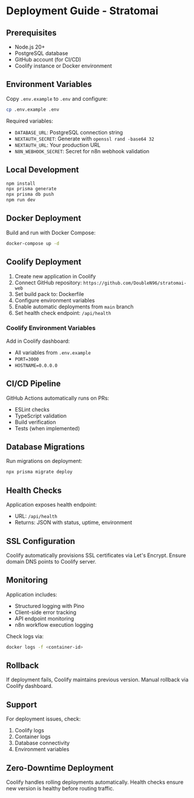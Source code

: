 # Deployment Guide - Stratomai

## Prerequisites

- Node.js 20+
- PostgreSQL database
- GitHub account (for CI/CD)
- Coolify instance or Docker environment

## Environment Variables

Copy `.env.example` to `.env` and configure:

```bash
cp .env.example .env
```

Required variables:
- `DATABASE_URL`: PostgreSQL connection string
- `NEXTAUTH_SECRET`: Generate with `openssl rand -base64 32`
- `NEXTAUTH_URL`: Your production URL
- `N8N_WEBHOOK_SECRET`: Secret for n8n webhook validation

## Local Development

```bash
npm install
npx prisma generate
npx prisma db push
npm run dev
```

## Docker Deployment

Build and run with Docker Compose:

```bash
docker-compose up -d
```

## Coolify Deployment

1. Create new application in Coolify
2. Connect GitHub repository: `https://github.com/DoubleN96/stratomai-web`
3. Set build pack to: Dockerfile
4. Configure environment variables
5. Enable automatic deployments from `main` branch
6. Set health check endpoint: `/api/health`

### Coolify Environment Variables

Add in Coolify dashboard:
- All variables from `.env.example`
- `PORT=3000`
- `HOSTNAME=0.0.0.0`

## CI/CD Pipeline

GitHub Actions automatically runs on PRs:
- ESLint checks
- TypeScript validation
- Build verification
- Tests (when implemented)

## Database Migrations

Run migrations on deployment:

```bash
npx prisma migrate deploy
```

## Health Checks

Application exposes health endpoint:
- URL: `/api/health`
- Returns: JSON with status, uptime, environment

## SSL Configuration

Coolify automatically provisions SSL certificates via Let's Encrypt.
Ensure domain DNS points to Coolify server.

## Monitoring

Application includes:
- Structured logging with Pino
- Client-side error tracking
- API endpoint monitoring
- n8n workflow execution logging

Check logs via:
```bash
docker logs -f <container-id>
```

## Rollback

If deployment fails, Coolify maintains previous version.
Manual rollback via Coolify dashboard.

## Support

For deployment issues, check:
1. Coolify logs
2. Container logs
3. Database connectivity
4. Environment variables

## Zero-Downtime Deployment

Coolify handles rolling deployments automatically.
Health checks ensure new version is healthy before routing traffic.
